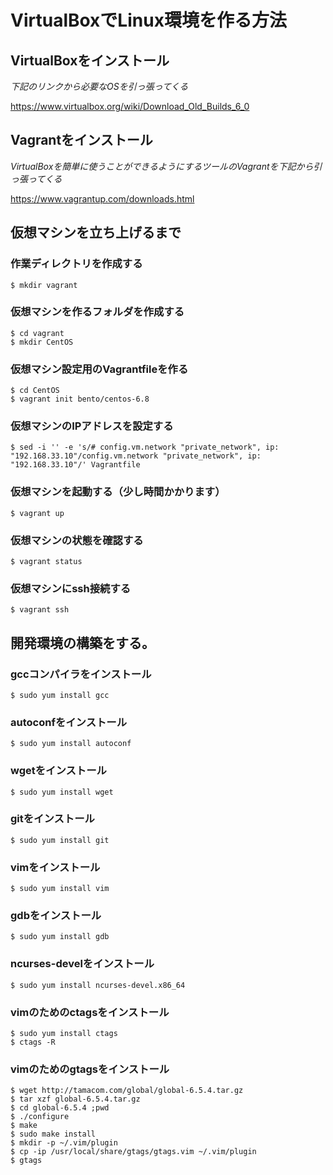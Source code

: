 # VirtualBoxでLinux環境を作る方法

##  VirtualBoxをインストール

*下記のリンクから必要なOSを引っ張ってくる*

https://www.virtualbox.org/wiki/Download_Old_Builds_6_0

## Vagrantをインストール
*VirtualBoxを簡単に使うことができるようにするツールのVagrantを下記から引っ張ってくる*

https://www.vagrantup.com/downloads.html

## 仮想マシンを立ち上げるまで
### 作業ディレクトリを作成する
```
$ mkdir vagrant
```
### 仮想マシンを作るフォルダを作成する
```
$ cd vagrant
$ mkdir CentOS
```

### 仮想マシン設定用のVagrantfileを作る
```
$ cd CentOS
$ vagrant init bento/centos-6.8
```

### 仮想マシンのIPアドレスを設定する
```
$ sed -i '' -e 's/# config.vm.network "private_network", ip: "192.168.33.10"/config.vm.network "private_network", ip: "192.168.33.10"/' Vagrantfile
```

### 仮想マシンを起動する（少し時間かかります）
```
$ vagrant up
```
### 仮想マシンの状態を確認する
```
$ vagrant status
```

### 仮想マシンにssh接続する
```
$ vagrant ssh
```

## 開発環境の構築をする。
### gccコンパイラをインストール
```
$ sudo yum install gcc
```

### autoconfをインストール
```
$ sudo yum install autoconf
```

### wgetをインストール
```
$ sudo yum install wget
```

### gitをインストール
```
$ sudo yum install git
```

### vimをインストール
```
$ sudo yum install vim
```

### gdbをインストール
```
$ sudo yum install gdb
```
### ncurses-develをインストール
```
$ sudo yum install ncurses-devel.x86_64 
```

### vimのためのctagsをインストール
```
$ sudo yum install ctags
$ ctags -R
```

### vimのためのgtagsをインストール
```
$ wget http://tamacom.com/global/global-6.5.4.tar.gz
$ tar xzf global-6.5.4.tar.gz
$ cd global-6.5.4 ;pwd
$ ./configure 
$ make
$ sudo make install
$ mkdir -p ~/.vim/plugin
$ cp -ip /usr/local/share/gtags/gtags.vim ~/.vim/plugin
$ gtags
```
